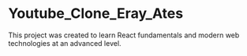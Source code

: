 # Youtube_Clone_Eray_Ates
This project was created to learn React fundamentals and modern web technologies at an advanced level.

